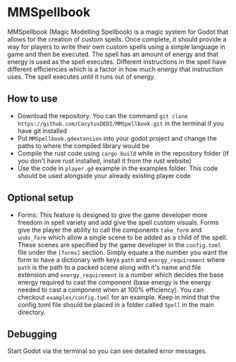 # MMSpellbook
MMSpellbook (Magic Modelling Spellbook) is a magic system for Godot that allows for the creation of custom spells. Once complete, it should provide a way for players to write their own custom spells using a simple language in game and then be executed. The spell has an amount of energy and that energy is used as the spell executes. Different instructions in the spell have different efficiencies which is a factor in how much energy that instruction uses. The spell executes until it runs out of energy.

## How to use
- Download the repository. You can the command `git clone https://github.com/CocytusDEDI/MMSpellbook.git` in the terminal if you have git installed
- Put `MMSpellbook.gdextension` into your godot project and change the paths to where the compiled library would be
- Compile the rust code using `cargo build` while in the repository folder (if you don't have rust installed, install it from the rust website)
- Use the code in `player.gd` example in the examples folder. This code should be used alongside your already existing player code

## Optional setup
- Forms: This feature is designed to give the game developer more freedom in spell variety and add give the spell custom visuals. Forms give the player the ability to call the components `take_form` and `undo_form` which allow a single scene to be added as a child of the spell. These scenes are specified by the game developer in the `config.toml` file under the `[forms]` section. Simply equate a the number you want the form to have a dictionary with keys `path` and `energy_requirement` where `path` is the path to a packed scene along with it's name and file extension and `energy_requirement` is a number which decides the base energy required to cast the component (base energy is the energy needed to cast a component when at 100% efficiency). You can checkout `examples/config.toml` for an example. Keep in mind that the config.toml file should be placed in a folder called `Spell` in the main directory.

## Debugging
Start Godot via the terminal so you can see detailed error messages.
